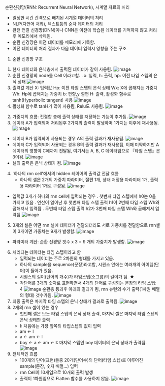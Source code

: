 순환신경망(RNN: Recurrent Neural Network), 시계열 자료의 처리
- 일정한 시간 간격으로 배치된 시계열 데이터의 처리
- NLP(자연어 처리), 텍스트등의 순차 데이터의 처리
- 완전 연결 신경망(DNN)이나 CNN은 이전에 학습된 데이터를 기억하지 않고 처리후 메모리에서 삭제됨.
- 순환 신경망은 이전 데이터를 메모리에 기록함.
- 이전 데이터의 처리 결과가 다음 데이터 입력시 영향을 주는 구조

1. 순환 신경망 구조
1) 현재 데이터와 은닉층에서 출력된 데이터가 같이 사용됨. 
![image](https://user-images.githubusercontent.com/74487628/179210792-9f659bfc-db2d-42d3-a1c4-e93e79520438.png)
2) 순환 신경망의 node를 Cell 이라고함.
  . x: 입력, h: 출력, hp: 이전 타임 스텝의 은식 상태
![image](https://user-images.githubusercontent.com/74487628/179210818-e69a0918-a3e1-4b67-897e-dbe0b5883357.png)
3) 출력값 계산
    X: 입력값
    Hp: 이전 타임 스텝의 은식 상태
    Wx: X에 곱해지는 가중치
    Wh: Hp에 곱해지는 가중치
    b: 편향,y 절편
    H: 출력, 활성화 함수로 tanh(Hyperbolic tangent) 사용
![image](https://user-images.githubusercontent.com/74487628/179210834-28db3f0a-444f-4b02-a2b0-31b13f9b675f.png)
4) 활성화 함수로 tanH가 많이 사용됨, Relu도 사용됨.
![image](https://user-images.githubusercontent.com/74487628/179210924-049a2a2c-8e0e-455c-901b-d15753fe551e.png)
2. 가중치의 흐름: 전결합 층에 출력 상태를 저장하는 기능이 추가됨.
![image](https://user-images.githubusercontent.com/74487628/179210945-9d73ac01-a2a9-4432-ad02-8fc157766821.png)
3. 데이터 A가 입력되어 처리된후 2가지의 출력이 발생하며 1가지는 이후에 재사용됨.
![image](https://user-images.githubusercontent.com/74487628/179210976-7534b8b1-1d7f-4f92-bb6a-9a220d5b1750.png)
- 데이터 B가 입력되어 사용되는 경우 A의 출력 결과가 재사용됨.
![image](https://user-images.githubusercontent.com/74487628/179211000-37c67b0b-4fe4-46d8-a76a-3ef0ec1a0b3b.png)
- 데이터 C가 입력되어 사용되는 경우 B의 출력 결과가 재사용됨,
  이때 미약하지만 A 데이터의 영향이 C에까지 전달됨,
  여기서는 A, B, C 데이터임으로 『타임 스텝』은 3이됨.
![image](https://user-images.githubusercontent.com/74487628/179211039-8cf9824b-a484-4f5d-8989-da89e6e8e574.png)
- 셀의 출력은 은닉 상태가 됨.
![image](https://user-images.githubusercontent.com/74487628/179211086-34a49444-c24e-4e14-a467-f40e85dfdc08.png)
4. '하나의 rnn cell'에서의 hidden 레이어의 출력값 전달 흐름
   - 하나의 셀은 2개의 가중치 파라미터, 절편 1개, 상태 저장용 파라미터 1개, 출력용 파라미터 1개로 구성됨.
![image](https://user-images.githubusercontent.com/74487628/179211123-dc712bac-5db0-4106-b8af-73e6afb15d0f.png)
- 입력값 3개가 하나의 rnn cell에 입력되는 경우
     . 첫번째 타임 스텝에서 h0는 0을 가지고 있음
     . 연산이 일어난 후 첫번째 타임 스텝 출력 h1이 2번째 타임 스텝 Wh와 곱해져서 입력됨
     . 두번째 타임 스텝 출력 h2가 3번째 타임 스텝 Wh와 곱해져서 입력됨
![image](https://user-images.githubusercontent.com/74487628/179211147-d929dcb8-79e7-4723-82f9-108f6277bc74.png)
5. 3개의 셀은 어떤 rnn 셀에 데이터가 전달되더라도 서로 가중치를 전달함으로 rnn셀이 3개이면 가중치는 9개가 발생함.
![image](https://user-images.githubusercontent.com/74487628/179211177-6cf8a244-631f-4222-859e-c61a2f95f6d9.png)
- 파라미터 계산: 순환 신경망 갯수 x 3 = 9 개의 가중치가 발생함.
![image](https://user-images.githubusercontent.com/74487628/179211208-17981e3b-3b7b-4d14-9aa3-04c380aa40b7.png)
6. 처리되는 데이터는 타임 스텝이라고 함
   - 입력되는 데이터는 주로 2차원의 형태를 가지고 있음.
   - 하나의 sample을 sequence(문장)라고함, 시퀀스 안에는 여러개의 아이템(단어)이 들어가 있음.
   - 시퀀스의 길이(단어의 개수)가 타임스텝(소그룹)의 길이가 됨. ★
   - 각단어를 3개의 숫자로 표현하면서 4개의 단어로 구성되는 문장의 타임 스텝: 4
![image](https://user-images.githubusercontent.com/74487628/179211254-b44f94c4-cf23-42e9-82b7-1f6887a48a63.png)
순환층 통과후 아래의 결과가 됨, rnn 뉴런의 수가 출력(1차원 배열의 형태) 갯수가됨.
![image](https://user-images.githubusercontent.com/74487628/179211276-e4fd6347-ec31-46d2-a7d6-45851a35658b.png)
7. 최종 출력은 마지막 타임 스텝의 은닉 상태가 결과로 출력됨.
![image](https://user-images.githubusercontent.com/74487628/179211307-7136e5a7-72b4-434f-a30c-b0c1ad4df32c.png)
8. 2개의 rnn 셀이 있는 경우
   - 첫번째 셀은 모든 타임 스텝의 은닉 상태 출력, 마지막 셀은 마지막 타임 스텝의 은닉 상태만 출력
   - I: 처음에는 가장 앞쪽의 타입스텝의 값이 입력
   - am ← I
   - a ← am ← I
   - boy ← a ← am ← I: 마지막 스텝인 boy 데이터의 은닉 상태가 출력됨.
![image](https://user-images.githubusercontent.com/74487628/179211361-99de5fb1-3145-49e0-b7ed-f7346643d070.png)
9. 전체적인 흐름
   - 100개의 단어(표현)들중 20개(단어수)의 단어(타임 스텝)로 이루어진 sample(문장, 숫자 배열...) 입력
   - rnn Cell이 10개임으로 10개의 출력 발생
   - 출력이 1차원임으로 Flatten 함수를 사용하지 않음.
![image](https://user-images.githubusercontent.com/74487628/179211399-75e54e54-4eaf-4d28-8871-3d95bf740aba.png)




